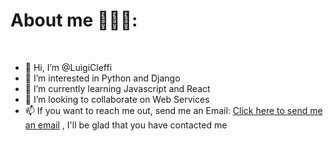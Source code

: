 <h1> About me 🧑🏽‍💻:</h1>
<br>
<ul>
  <li>👋 Hi, I’m @LuigiCleffi</li>
  <li>👀 I’m interested in Python and Django</li>
  <li>🌱 I’m currently learning Javascript and React</li>
  <li>💞️ I’m looking to collaborate on Web Services</li>
  <li>📫 If you want to reach me out, send me an Email:     <a href= "mailto:luigicleffi674@gmail.com ? {subject} = {subject}" > Click here to send me an email</a>
    , I'll be glad that you have contacted me </li>
</ul>
